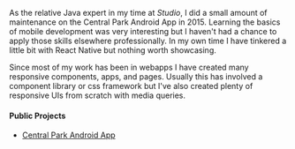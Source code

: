 As the relative Java expert in my time at _Studio_, I did a small amount of maintenance on the Central Park Android App in 2015. Learning the basics of mobile development was very interesting but I haven't had a chance to apply those skills elsewhere professionally. In my own time I have tinkered a little bit with React Native but nothing worth showcasing.

Since most of my work has been in webapps I have created many responsive components, apps, and pages. Usually this has involved a component library or css framework but I've also created plenty of responsive UIs from scratch with media queries.

#### Public Projects

- [Central Park Android App](https://play.google.com/store/apps/details?id=com.centralpark.mobile&hl=en_US)

